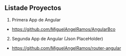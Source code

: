 ## Listade Proyectos

1. Primera App de Angular
 - https://github.com/MiguelAngelRamos/AngularBco

2. Segunda App de Angular (Json PlaceHolder)
 - https://github.com/MiguelAngelRamos/router-angular